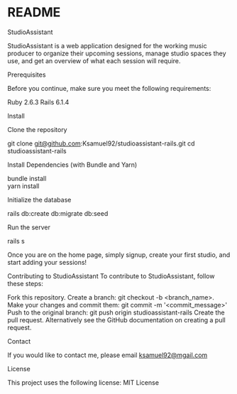# README
StudioAssistant

StudioAssistant is a web application designed for the working music producer to organize their upcoming sessions, manage studio spaces they use, and get an overview of what each session will require.

Prerequisites

Before you continue, make sure you meet the following requirements:

Ruby 2.6.3
Rails 6.1.4

Install

Clone the repository

git clone git@github.com:Ksamuel92/studioassistant-rails.git
cd studioassistant-rails

Install Dependencies (with Bundle and Yarn)

bundle install  
yarn install

Initialize the database

rails db:create db:migrate db:seed

Run the server

rails s

Once you are on the home page, simply signup, create your first studio, and start adding your sessions!

Contributing to StudioAssistant
To contribute to StudioAssistant, follow these steps:

Fork this repository.
Create a branch: git checkout -b <branch_name>.
Make your changes and commit them: git commit -m '<commit_message>'
Push to the original branch: git push origin studioassistant-rails
Create the pull request.
Alternatively see the GitHub documentation on creating a pull request.

Contact

If you would like to contact me, please email ksamuel92@mgail.com

License

This project uses the following license: MIT License
